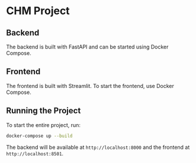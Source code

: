 # CHM Project

## Backend

The backend is built with FastAPI and can be started using Docker Compose.

## Frontend

The frontend is built with Streamlit. To start the frontend, use Docker Compose.

## Running the Project

To start the entire project, run:

```sh
docker-compose up --build
```

The backend will be available at `http://localhost:8000` and the frontend at `http://localhost:8501`.
